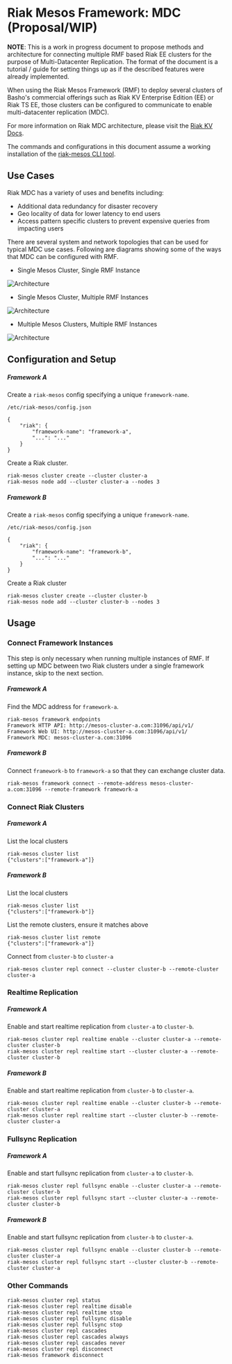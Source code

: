 # Riak Mesos Framework: MDC (Proposal/WIP)

**NOTE**: This is a work in progress document to propose methods and architecture for connecting multiple RMF based Riak EE clusters for the purpose of Multi-Datacenter Replication. The format of the document is a tutorial / guide for setting things up as if the described features were already implemented.

When using the Riak Mesos Framework (RMF) to deploy several clusters of Basho's commercial offerings such as Riak KV Enterprise Edition (EE) or Riak TS EE, those clusters can be configured to communicate to enable multi-datacenter replication (MDC). 

For more information on Riak MDC architecture, please visit the [Riak KV Docs](http://docs.basho.com/riak/kv/2.1.4/using/reference/v3-multi-datacenter/architecture/).

The commands and configurations in this document assume a working installation of the [riak-mesos CLI tool](https://github.com/basho-labs/riak-mesos-tools).

## Use Cases

Riak MDC has a variety of uses and benefits including:

* Additional data redundancy for disaster recovery
* Geo locality of data for lower latency to end users
* Access pattern specific clusters to prevent expensive queries from impacting users

There are several system and network topologies that can be used for typical MDC use cases. Following are diagrams showing some of the ways that MDC can be configured with RMF.

* Single Mesos Cluster, Single RMF Instance


![Architecture](mdc-one-dc-one-framework.png)

* Single Mesos Cluster, Multiple RMF Instances

![Architecture](mdc-one-dc-multi-framework.png)

* Multiple Mesos Clusters, Multiple RMF Instances

![Architecture](mdc-multi-dc-multi-framework.png)


## Configuration and Setup

##### Framework A

Create a `riak-mesos` config specifying a unique `framework-name`.

`/etc/riak-mesos/config.json`

```
{
	"riak": {
		"framework-name": "framework-a",
		"...": "..."
	}
}
```

Create a Riak cluster.

```
riak-mesos cluster create --cluster cluster-a
riak-mesos node add --cluster cluster-a --nodes 3
```

##### Framework B

Create a `riak-mesos` config specifying a unique `framework-name`.

`/etc/riak-mesos/config.json`

```
{
	"riak": {
		"framework-name": "framework-b",
		"...": "..."
	}
}
```

Create a Riak cluster

```
riak-mesos cluster create --cluster cluster-b
riak-mesos node add --cluster cluster-b --nodes 3
```

## Usage

### Connect Framework Instances

This step is only necessary when running multiple instances of RMF. If setting up MDC between two Riak clusters under a single framework instance, skip to the next section.

##### Framework A

Find the MDC address for `framework-a`.

```
riak-mesos framework endpoints
Framework HTTP API: http://mesos-cluster-a.com:31096/api/v1/
Framework Web UI: http://mesos-cluster-a.com:31096/api/v1/
Framework MDC: mesos-cluster-a.com:31096
```

##### Framework B

Connect `framework-b` to `framework-a` so that they can exchange cluster data.

```
riak-mesos framework connect --remote-address mesos-cluster-a.com:31096 --remote-framework framework-a
```

### Connect Riak Clusters

##### Framework A

List the local clusters

```
riak-mesos cluster list
{"clusters":["framework-a"]}
```

##### Framework B

List the local clusters

```
riak-mesos cluster list
{"clusters":["framework-b"]}
```

List the remote clusters, ensure it matches above

```
riak-mesos cluster list remote
{"clusters":["framework-a"]}
```

Connect from `cluster-b` to `cluster-a`

```
riak-mesos cluster repl connect --cluster cluster-b --remote-cluster cluster-a
```

### Realtime Replication

##### Framework A

Enable and start realtime replication from `cluster-a` to `cluster-b`.

```
riak-mesos cluster repl realtime enable --cluster cluster-a --remote-cluster cluster-b
riak-mesos cluster repl realtime start --cluster cluster-a --remote-cluster cluster-b
```

##### Framework B

Enable and start realtime replication from `cluster-b` to `cluster-a`.

```
riak-mesos cluster repl realtime enable --cluster cluster-b --remote-cluster cluster-a
riak-mesos cluster repl realtime start --cluster cluster-b --remote-cluster cluster-a
```

### Fullsync Replication

##### Framework A

Enable and start fullsync replication from `cluster-a` to `cluster-b`.

```
riak-mesos cluster repl fullsync enable --cluster cluster-a --remote-cluster cluster-b
riak-mesos cluster repl fullsync start --cluster cluster-a --remote-cluster cluster-b
```

##### Framework B

Enable and start fullsync replication from `cluster-b` to `cluster-a`.

```
riak-mesos cluster repl fullsync enable --cluster cluster-b --remote-cluster cluster-a
riak-mesos cluster repl fullsync start --cluster cluster-b --remote-cluster cluster-a
```

### Other Commands

```
riak-mesos cluster repl status
riak-mesos cluster repl realtime disable
riak-mesos cluster repl realtime stop
riak-mesos cluster repl fullsync disable
riak-mesos cluster repl fullsync stop
riak-mesos cluster repl cascades
riak-mesos cluster repl cascades always
riak-mesos cluster repl cascades never
riak-mesos cluster repl disconnect
riak-mesos framework disconnect
```